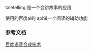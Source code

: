 taletelling 是一个会讲故事的应用

使用的百度ai的 api做一个阅读的辅助功能

### 参考文档
[百度语音合成技术](https://cloud.baidu.com/doc/SPEECH/TTS-Online-Node-SDK.html#.E8.AF.B7.E6.B1.82.E8.AF.B4.E6.98.8E)
